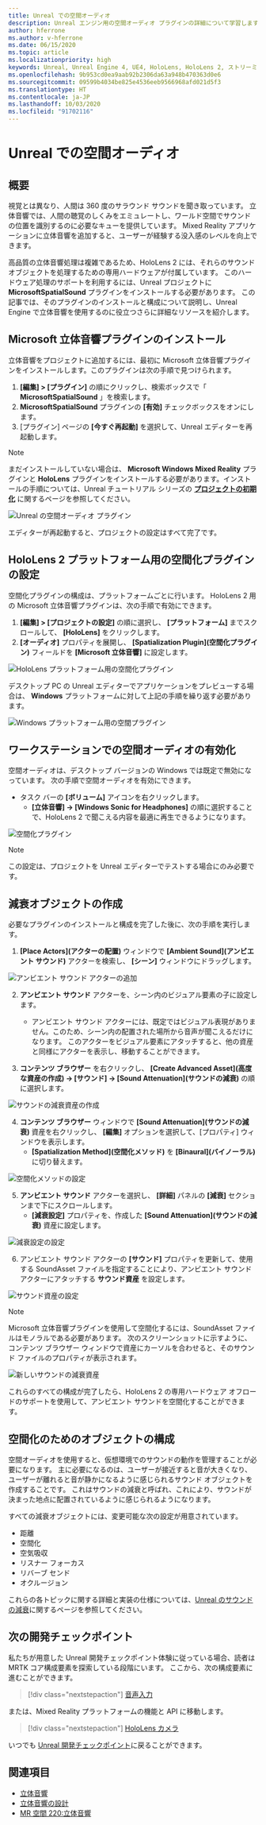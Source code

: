 ```yaml
---
title: Unreal での空間オーディオ
description: Unreal エンジン用の空間オーディオ プラグインの詳細について学習します。
author: hferrone
ms.author: v-hferrone
ms.date: 06/15/2020
ms.topic: article
ms.localizationpriority: high
keywords: Unreal, Unreal Engine 4, UE4, HoloLens, HoloLens 2, ストリーミング, リモート処理, Mixed Reality, 開発, 入門, 機能, 新しいプロジェクト, エミュレーター, ドキュメント, ガイド, 特徴, ホログラム, ゲームの開発
ms.openlocfilehash: 9b953cd0ea9aab92b2306da63a948b470363d0e6
ms.sourcegitcommit: 09599b4034be825e4536eeb9566968afd021d5f3
ms.translationtype: HT
ms.contentlocale: ja-JP
ms.lasthandoff: 10/03/2020
ms.locfileid: "91702116"
---
```

# <a name="spatial-audio-in-unreal"></a>Unreal での空間オーディオ

## <a name="overview"></a>概要

視覚とは異なり、人間は 360 度のサラウンド サウンドを聞き取っています。 立体音響では、人間の聴覚のしくみをエミュレートし、ワールド空間でサウンドの位置を識別するのに必要なキューを提供しています。 Mixed Reality アプリケーションに立体音響を追加すると、ユーザーが経験する没入感のレベルを向上できます。  

高品質の立体音響処理は複雑であるため、HoloLens 2 には、それらのサウンド オブジェクトを処理するための専用ハードウェアが付属しています。  このハードウェア処理のサポートを利用するには、Unreal プロジェクトに **MicrosoftSpatialSound** プラグインをインストールする必要があります。 この記事では、そのプラグインのインストールと構成について説明し、Unreal Engine で立体音響を使用するのに役立つさらに詳細なリソースを紹介します。

## <a name="installing-the-microsoft-spatial-sound-plugin"></a>Microsoft 立体音響プラグインのインストール

立体音響をプロジェクトに追加するには、最初に Microsoft 立体音響プラグインをインストールします。このプラグインは次の手順で見つけられます。

1. **[編集] > [プラグイン]** の順にクリックし、検索ボックスで「 **MicrosoftSpatialSound** 」を検索します。
2. **MicrosoftSpatialSound** プラグインの **[有効]** チェックボックスをオンにします。
3. [プラグイン] ページの **[今すぐ再起動]** を選択して、Unreal エディターを再起動します。

> [!NOTE]
> まだインストールしていない場合は、 **Microsoft Windows Mixed Reality** プラグインと **HoloLens** プラグインをインストールする必要があります。インストールの手順については、Unreal チュートリアル シリーズの **[プロジェクトの初期化](tutorials/unreal-uxt-ch2.md)** に関するページを参照してください。

![Unreal の空間オーディオ プラグイン](images/unreal-spatial-audio-img-01.png)

エディターが再起動すると、プロジェクトの設定はすべて完了です。


## <a name="setting-the-spatialization-plugin-for-hololens-2-platform"></a>HoloLens 2 プラットフォーム用の空間化プラグインの設定
空間化プラグインの構成は、プラットフォームごとに行います。  HoloLens 2 用の Microsoft 立体音響プラグインは、次の手順で有効にできます。
1. **[編集] > [プロジェクトの設定]** の順に選択し、 **[プラットフォーム]** までスクロールして、 **[HoloLens]** をクリックします。
2. **[オーディオ]** プロパティを展開し、 **[Spatialization Plugin]\(空間化プラグイン\)** フィールドを **[Microsoft 立体音響]** に設定します。

![HoloLens プラットフォーム用の空間化プラグイン](images/unreal-spatial-audio-img-02.png)

デスクトップ PC の Unreal エディターでアプリケーションをプレビューする場合は、 **Windows** プラットフォームに対して上記の手順を繰り返す必要があります。

![Windows プラットフォーム用の空間プラグイン](images/unreal-spatial-audio-img-05.png)

## <a name="enabling-spatial-audio-on-your-workstation"></a>ワークステーションでの空間オーディオの有効化
空間オーディオは、デスクトップ バージョンの Windows では既定で無効になっています。 次の手順で空間オーディオを有効にできます。
* タスク バーの **[ボリューム]** アイコンを右クリックします。
    + **[立体音響] -> [Windows Sonic for Headphones]** の順に選択することで、HoloLens 2 で聞こえる内容を最適に再生できるようになります。

![空間化プラグイン](images/unreal-spatial-audio-img-04.png)

> [!NOTE]
>この設定は、プロジェクトを Unreal エディターでテストする場合にのみ必要です。

## <a name="creating-attenuation-objects"></a>減衰オブジェクトの作成
必要なプラグインのインストールと構成を完了した後に、次の手順を実行します。
1. **[Place Actors]\(アクターの配置\)** ウィンドウで **[Ambient Sound]\(アンビエント サウンド\)** アクターを検索し、 **[シーン]** ウィンドウにドラッグします。

![アンビエント サウンド アクターの追加](images/unreal-spatial-audio-img-07.png)

2. **アンビエント サウンド** アクターを、シーン内のビジュアル要素の子に設定します。
    * アンビエント サウンド アクターには、既定ではビジュアル表現がありません。このため、シーン内の配置された場所から音声が聞こえるだけになります。 このアクターをビジュアル要素にアタッチすると、他の資産と同様にアクターを表示し、移動することができます。

3.  **コンテンツ ブラウザー** を右クリックし、 **[Create Advanced Asset]\(高度な資産の作成\) -> [サウンド] -> [Sound Attenuation]\(サウンドの減衰\)** の順に選択します。

![サウンドの減衰資産の作成](images/unreal-spatial-audio-img-06.png)

4. **コンテンツ ブラウザー** ウィンドウで **[Sound Attenuation]\(サウンドの減衰\)** 資産を右クリックし、 **[編集]** オプションを選択して、[プロパティ] ウィンドウを表示します。
    * **[Spatialization Method]\(空間化メソッド\)** を **[Binaural]\(バイノーラル\)** に切り替えます。

![空間化メソッドの設定](images/unreal-spatial-audio-img-03.png)

5. **アンビエント サウンド** アクターを選択し、 **[詳細]** パネルの **[減衰]** セクションまで下にスクロールします。
    * **[減衰設定]** プロパティを、作成した **[Sound Attenuation]\(サウンドの減衰\)** 資産に設定します。

![減衰設定の設定](images/unreal-spatial-audio-img-08.png)

6. アンビエント サウンド アクターの **[サウンド]** プロパティを更新して、使用する SoundAsset ファイルを指定することにより、アンビエント サウンド アクターにアタッチする **サウンド資産** を設定します。

![サウンド資産の設定](images/unreal-spatial-audio-img-09.png)

> [!NOTE]
> Microsoft 立体音響プラグインを使用して空間化するには、SoundAsset ファイルはモノラルである必要があります。 次のスクリーンショットに示すように、コンテンツ ブラウザー ウィンドウで資産にカーソルを合わせると、そのサウンド ファイルのプロパティが表示されます。

![新しいサウンドの減衰資産](images/unreal-spatial-audio-img-10.png)

これらのすべての構成が完了したら、HoloLens 2 の専用ハードウェア オフロードのサポートを使用して、アンビエント サウンドを空間化することができます。

## <a name="configuring-objects-for-spatialization"></a>空間化のためのオブジェクトの構成
空間オーディオを使用すると、仮想環境でのサウンドの動作を管理することが必要になります。 主に必要になるのは、ユーザーが接近すると音が大きくなり、ユーザーが離れると音が静かになるように感じられるサウンド オブジェクトを作成することです。 これはサウンドの減衰と呼ばれ、これにより、サウンドが決まった地点に配置されているように感じられるようになります。

すべての減衰オブジェクトには、変更可能な次の設定が用意されています。
* 距離
* 空間化
* 空気吸収
* リスナー フォーカス
* リバーブ センド
* オクルージョン

これらの各トピックに関する詳細と実装の仕様については、[Unreal のサウンドの減衰](https://docs.unrealengine.com/Engine/Audio/DistanceModelAttenuation/index.html)に関するページを参照してください。

## <a name="next-development-checkpoint"></a>次の開発チェックポイント

私たちが用意した Unreal 開発チェックポイント体験に従っている場合、読者は MRTK コア構成要素を探索している段階にいます。 ここから、次の構成要素に進むことができます。

> [!div class="nextstepaction"]
> [音声入力](unreal-voice-input.md)

または、Mixed Reality プラットフォームの機能と API に移動します。

> [!div class="nextstepaction"]
> [HoloLens カメラ](unreal-hololens-camera.md)

いつでも [Unreal 開発チェックポイント](unreal-development-overview.md#2-core-building-blocks)に戻ることができます。


## <a name="see-also"></a>関連項目
* [立体音響](https://docs.microsoft.com/windows/mixed-reality/spatial-sound)
* [立体音響の設計](https://docs.microsoft.com/windows/mixed-reality/spatial-sound-design)
* [MR 空間 220:立体音響](https://docs.microsoft.com/windows/mixed-reality/holograms-220)
